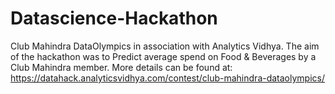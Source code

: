 # Datascience-Hackathon
Club Mahindra DataOlympics in association with Analytics Vidhya.
The aim of the hackathon was to Predict average spend on Food & Beverages by a Club Mahindra member.
More details can be found at: https://datahack.analyticsvidhya.com/contest/club-mahindra-dataolympics/
